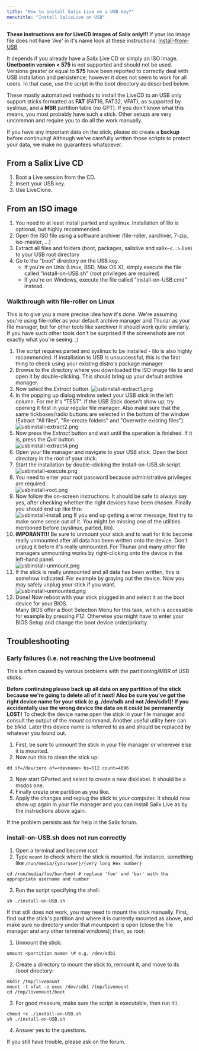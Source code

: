 ```yaml
---
title: "How to install Salix Live on a USB key?"
menutitle: "Install SalixLive on USB"
---
```


**These instructions are for LiveCD images of Salix only!!!** If your
iso image file does not have *'live'* in it's name look at these
instructions:
[Install-from-USB](/user/install-from-usb)

It depends if you already have a Salix Live CD or simply an ISO image.
**Unetbootin version < 575** is not supported and should not be
used. Versions greater or equal to **575** have been reported to
correctly deal with USB installation and persistence; however it does
not seem to work for all users. In that case, use the script in the boot
directory as described below.

These mostly automatized methods to install the LiveCD to an USB only
support sticks formatted as **FAT** (FAT16, FAT32, VFAT), as supported
by syslinux, and a **MBR** partition table (no GPT). If you don't know
what this means, you most probably have such a stick. Other setups are
very uncommon and require you to do all the work manually.

If you have any important data on the stick, please do create a
**backup** before continuing! Although we've carefully written those
scripts to protect your data, we make no guarantees whatsoever.

## From a Salix Live CD

1.  Boot a Live session from the CD.
2.  Insert your USB key.
3.  Use LiveClone.

## From an ISO image

1.  You need to at least install parted and syslinux. Installation of
    lilo is optional, but highly recommended.
2.  Open the ISO file using a software archiver (file-roller, xarchiver,
    7-zip, iso-master, …)
3.  Extract all files and folders (boot, packages, salixlive
    and salix-&lt;...&gt;.live) to your USB root directory
4.  Go to the "boot" directory on the USB key.
    -   If you're on Unix (Linux, BSD, Max OS X), simply execute the
        file called "install-on-USB.sh" (root privileges are required)
    -   If you're on Windows, execute the file called
        "install-on-USB.cmd" instead.

### Walkthrough with file-roller on Linux

This is to give you a more precise idea how it's done. We're assuming
you're using file-roller as your default archive manager and Thunar as
your file manager, but for other tools like xarchiver it should work
quite similarly. If you have such other tools don't be surprised if the
screenshots are not exactly what you're seeing. ;)

1.  The script requires parted and syslinux to be installed - lilo is
    also highly recommended. If installation to USB is unsuccessful,
    this is the first thing to check using your existing distro's
    package manager.
2.  Browse to the directory where you downloaded the ISO image file to
    and open it by double-clicking. This should bring up your default
    archive manager.
3.  Now select the *Extract* button.
    ![usbinstall-extract1.png](usbinstall-extract1.png)
4.  In the popping up dialog window select your USB stick in the
    left column. For me it's "TEST". If the USB Stick doesn't show up,
    try opening it first in your regular file manager. Also make sure
    that the same tickboxes/radio buttons are selected in the bottom of
    the window (Extract "All files", "Re-create folders" and "Overwrite
    existing files").\
    ![usbinstall-extract2.png](usbinstall-extract2.png)
5.  Now press the *Extract* button and wait until the operation
    is finished. If it is, press the *Quit* button.\
    ![usbinstall-extract4.png](usbinstall-extract4.png)
6.  Open your file manager and navigate to your USB stick. Open the boot
    directory in the root of your stick.
7.  Start the installation by double-clicking the install-on-USB.sh
    script.\
    ![usbinstall-execute.png](usbinstall-execute.png)
8.  You need to enter your root password because administrative
    privileges are required.\
    ![usbinstall-root.png](usbinstall-root.png)
9.  Now follow the on-screen instructions. It should be safe to always
    say yes, after checking whether the right devices have been chosen.
    Finally you should end up like this:\
    ![usbinstall-install.png](usbinstall-install.png)
    If you end up getting a error message, first try to make some sense
    out of it. You might be missing one of the utilities mentioned
    before (syslinux, parted, lilo).
10. **IMPORANT!!!** Be sure to unmount your stick and to wait for it to
    become really unmounted after all data has been written onto
    the device. Don't unplug it before it's really unmounted. For Thunar
    and many other file managers unmounting works by right-clicking onto
    the device in the left-hand panel.\
    ![usbinstall-unmount.png](usbinstall-unmount.png)
11. If the stick is really unmounted and all data has been written, this
    is somehow indicated. For example by graying out the device. Now you
    may safely unplug your stick if you want.\
    ![usbinstall-unmounted.png](usbinstall-unmounted.png)
12. Done! Now reboot with your stick plugged in and select it as the
    boot device for your BIOS.\
    Many BIOS offer a Boot Selection Menu for this task, which is
    accessible for example by pressing *F12*. Otherwise you might have to enter
    your BIOS Setup and change the boot device order/priority.

## Troubleshooting

### Early failures (i.e. not reaching the Live bootmenu)

This is often caused by various problems with the partitioning/MBR of
USB sticks.

**Before continuing please back up all data on any partition of the
stick because we're going to delete all of it next! Also be sure you've
got the right device name for your stick (e.g. /dev/sdb and not
/dev/sdb1)! If you accidentally use the wrong device the data on it
could be permanently LOST!** To check the device name open the stick in
your file manager and consult the output of the *mount* command. Another
useful utility here can be *blkid*. Later this device name is referred
to as <devname> and should be replaced by whatever you found out.

1.  First, be sure to unmount the stick in your file manager or wherever
    else it is mounted.
2.  Now run this to clean the stick up:
```
dd if=/dev/zero of=<devname> bs=512 count=4096
```
3.  Now start GParted and select to create a new disklabel. It should be
    a msdos one.
4.  Finally create one partition as you like.
5.  Apply the changes and replug the stick to your computer. It should
    now show up again in your file manager and you can install Salix
    Live as by the instructions above again.

If the problem persists ask for help in the Salix forum.

### install-on-USB.sh does not run correctly

1.  Open a terminal and become root
2.  Type `mount` to check where the stick is mounted, for instance,
    something like `/run/media/{youruser}/{very long Hex number}`
```
cd /run/media/foo/bar/boot # replace 'foo' and 'bar' with the appropriate username and number
```
3.  Run the script specifying the shell:
```
sh ./install-on-USB.sh
```

If that still does not work, you may need to mount the stick manually.
First, find out the stick's partition and where it is currently mounted
as above, and make sure no directory under that mountpoint is open
(close the file manager and any other terminal windows); then, as root:

1.  Unmount the stick:
```
umount <partition name> \# e.g. /dev/sdb1
```
2.  Create a directory to mount the stick to, remount it, and move to
    its /boot directory:
```
mkdir /tmp/livemount
mount -t vfat -o exec /dev/sdb1 /tmp/livemount
cd /tmp/livemount/boot
```
3.  For good measure, make sure the script is executable, then run it:\
```
chmod +x ./install-on-USB.sh
sh ./install-on-USB.sh
```
4.  Answer yes to the questions.

If you still have trouble, please ask on the forum.

